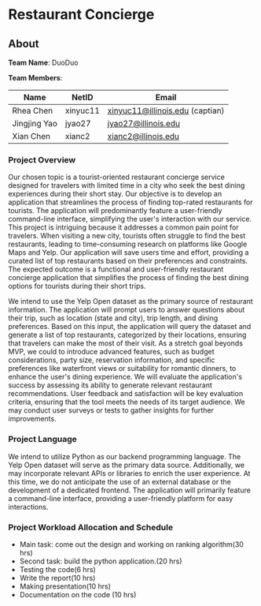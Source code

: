 # Restaurant Concierge

## About
__Team Name__: DuoDuo

__Team Members__:

| Name         | NetID    | Email                           |
|--------------|----------|---------------------------------|
| Rhea Chen    | xinyuc11 | xinyuc11@illinois.edu (captian) |
| Jingjing Yao | jyao27   | jyao27@illinois.edu             |
| Xian Chen    | xianc2   | xianc2@illinois.edu             |

### Project Overview
Our chosen topic is a tourist-oriented restaurant concierge service designed for travelers with limited time in a city who seek the best dining experiences during their short stay. Our objective is to develop an application that streamlines the process of finding top-rated restaurants for tourists. The application will predominantly feature a user-friendly command-line interface, simplifying the user's interaction with our service. This project is intriguing because it addresses a common pain point for travelers. When visiting a new city, tourists often struggle to find the best restaurants, leading to time-consuming research on platforms like Google Maps and Yelp. Our application will save users time and effort, providing a curated list of top restaurants based on their preferences and constraints. The expected outcome is a functional and user-friendly restaurant concierge application that simplifies the process of finding the best dining options for tourists during their short trips.

We intend to use the Yelp Open dataset as the primary source of restaurant information. The application will prompt users to answer questions about their trip, such as location (state and city), trip length, and dining preferences. Based on this input, the application will query the dataset and generate a list of top restaurants, categorized by their locations, ensuring that travelers can make the most of their visit. As a stretch goal beyonds MVP, we could to introduce advanced features, such as budget considerations, party size, reservation information, and specific preferences like waterfront views or suitability for romantic dinners, to enhance the user's dining experience. We will evaluate the application's success by assessing its ability to generate relevant restaurant recommendations. User feedback and satisfaction will be key evaluation criteria, ensuring that the tool meets the needs of its target audience. We may conduct user surveys or tests to gather insights for further improvements.

### Project Language
We intend to utilize Python as our backend programming language. The Yelp Open dataset will serve as the primary data source. Additionally, we may incorporate relevant APIs or libraries to enrich the user experience. At this time, we do not anticipate the use of an external database or the development of a dedicated frontend. The application will primarily feature a command-line interface, providing a user-friendly platform for easy interactions.

### Project Workload Allocation and Schedule
- Main task: come out the design and working on ranking algorithm(30 hrs)
- Second task: build the python application.(20 hrs)
- Testing the code(6 hrs)
- Write the report(10 hrs)
- Making presentation(10 hrs)
- Documentation on the code (10 hrs) 
